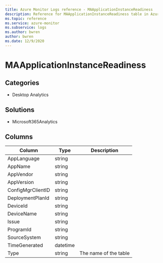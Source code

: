 ```yaml
---
title: Azure Monitor Logs reference - MAApplicationInstanceReadiness
description: Reference for MAApplicationInstanceReadiness table in Azure Monitor Logs.
ms.topic: reference
ms.service: azure-monitor
ms.subservice: logs
ms.author: bwren
author: bwren
ms.date: 12/9/2020
---
```


# MAApplicationInstanceReadiness

 

## Categories

- Desktop Analytics
## Solutions

- Microsoft365Analytics




## Columns

|Column|Type|Description|
|---|---|---|
|AppLanguage|string||
|AppName|string||
|AppVendor|string||
|AppVersion|string||
|ConfigMgrClientID|string||
|DeploymentPlanId|string||
|DeviceId|string||
|DeviceName|string||
|Issue|string||
|ProgramId|string||
|SourceSystem|string||
|TimeGenerated|datetime||
|Type|string|The name of the table|
